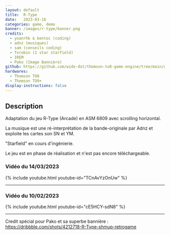 ```yaml
---
layout: default
title:  R-Type
date:   2023-03-16
categories: game, demo
banner: /images/r-type/banner.png
credits:
  - yoanrhk & bentoc (coding)
  - adnz (musiques)
  - sam (conseils coding)
  - fxrobin (1 star starfield)
  - IREM
  - Pako (Image Bannière)
github: https://github.com/wide-dot/thomson-to8-game-engine/tree/main/game-projects/r-type
hardwares: 
  - Thomson TO8
  - Thomson TO9+
display-instructions: false
---
```

 

## Description

Adaptation du jeu R-Type (Arcade) en ASM 6809 avec scrolling horizontal.

La musique est une ré-interprétation de la bande-originale par Adnz et exploite les cartes son SN et YM.

"Starfield" en cours d'ingénierie.

Le jeu est en phase de réalisation et n'est pas encore téléchargeable.

### Vidéo du 14/03/2023

{% include youtube.html youtube-id="TCnAvYzOnUw" %}

---

### Vidéo du 10/02/2023

{% include youtube.html youtube-id="cE5HCY-sdN8" %}

---
Credit spécial pour Pako et sa superbe bannière :
<https://dribbble.com/shots/4212718-R-Type-shmup-retrogame>
							
